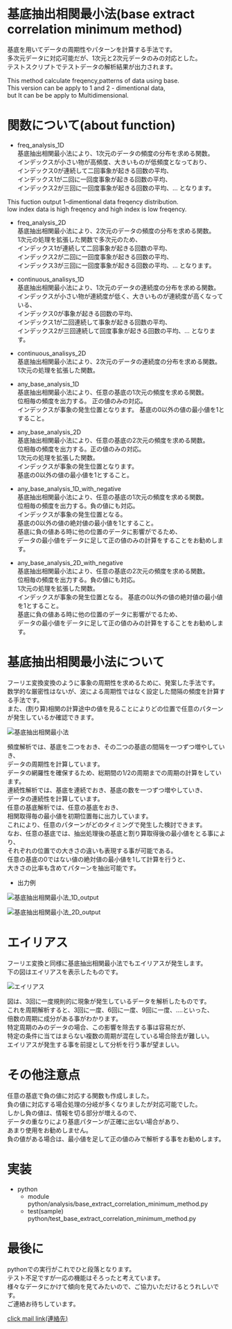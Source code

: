 # 基底抽出相関最小法(base extract correlation minimum method)  

基底を用いてデータの周期性やパターンを計算する手法です。  
多次元データに対応可能だが、1次元と2次元データのみの対応とした。  
テストスクリプトでテストデータの解析結果が出力されます。  

This method calculate freqency,patterns of data using base.  
This version can be apply to 1 and 2 - dimentional data,  
but It can be be apply to Multidimensional.  
 

# 関数について(about function)  
- freq_analysis_1D  
基底抽出相関最小法により、1次元のデータの頻度の分布を求める関数。  
インデックスが小さい物が高頻度、大きいものが低頻度となっており、  
インデックス0が連続して二回事象が起きる回数の平均、  
インデックス1が二回に一回度事象が起きる回数の平均、  
インデックス2が三回に一回度事象が起きる回数の平均、... となります。

This fuction output 1-dimentional data freqency distribution.  
low index data is high freqency and high index is low freqency.  

- freq_analysis_2D  
基底抽出相関最小法により、2次元のデータの頻度の分布を求める関数。  
1次元の処理を拡張した関数で多次元のため、  
インデックス1が連続して二回事象が起きる回数の平均、  
インデックス2が二回に一回度事象が起きる回数の平均、  
インデックス3が三回に一回度事象が起きる回数の平均、... となります。

- continuous_analisys_1D  
基底抽出相関最小法により、1次元のデータの連続度の分布を求める関数。  
インデックスが小さい物が連続度が低く、大きいものが連続度が高くなっている、  
インデックス0が事象が起きる回数の平均、  
インデックス1が二回連続して事象が起きる回数の平均、  
インデックス2が三回連続して回度事象が起きる回数の平均、... となります。

- continuous_analisys_2D  
基底抽出相関最小法により、2次元のデータの連続度の分布を求める関数。  
1次元の処理を拡張した関数。

- any_base_analysis_1D  
基底抽出相関最小法により、任意の基底の1次元の頻度を求める関数。  
位相毎の頻度を出力する。 正の値のみの対応。  
インデックスが事象の発生位置となります。 
基底の0以外の値の最小値を1とすること。  

- any_base_analysis_2D  
基底抽出相関最小法により、任意の基底の2次元の頻度を求める関数。  
位相毎の頻度を出力する。正の値のみの対応。  
1次元の処理を拡張した関数。  
インデックスが事象の発生位置となります。  
基底の0以外の値の最小値を1とすること。  

- any_base_analysis_1D_with_negative  
基底抽出相関最小法により、任意の基底の1次元の頻度を求める関数。  
位相毎の頻度を出力する。負の値にも対応。   
インデックスが事象の発生位置となる。  
基底の0以外の値の絶対値の最小値を1とすること。  
基底に負の値ある時に他の位置のデータに影響がでるため、  
データの最小値をデータに足して正の値のみの計算をすることをお勧めします。  

- any_base_analysis_2D_with_negative  
基底抽出相関最小法により、任意の基底の2次元の頻度を求める関数。  
位相毎の頻度を出力する。負の値にも対応。    
1次元の処理を拡張した関数。  
インデックスが事象の発生位置となる。 
基底の0以外の値の絶対値の最小値を1とすること。  
基底に負の値ある時に他の位置のデータに影響がでるため、  
データの最小値をデータに足して正の値のみの計算をすることをお勧めします。  


# 基底抽出相関最小法について  
フーリエ変換変換のように事象の周期性を求めるために、発案した手法です。  
数学的な厳密性はないが、波による周期性ではなく設定した間隔の頻度を計算する手法です。  
また、(割り算)相関の計算途中の値を見ることによりどの位置で任意のパターンが発生しているか確認できます。    

![基底抽出相関最小法](https://user-images.githubusercontent.com/123277284/214988231-e8797346-1004-4277-9321-5d81a6dadb39.png)

頻度解析では、基底を二つをおき、その二つの基底の間隔を一つずつ増やしていき、  
データの周期性を計算しています。    
データの網羅性を確保するため、総期間の1/2の周期までの周期の計算をしています。  
連続性解析では、基底を連続でおき、基底の数を一つずつ増やしていき、  
データの連続性を計算しています。  
任意の基底解析では、任意の基底をおき、  
相関取得毎の最小値を初期位置毎に出力しています。  
これにより、任意のパターンがどのタイミングで発生した検討できます。   
なお、任意の基底では、抽出処理後の基底と割り算取得後の最小値をとる事により、  
それぞれの位置での大きさの違いも表現する事が可能である。  
任意の基底の0ではない値の絶対値の最小値を1して計算を行うと、  
大きさの比率も含めてパターンを抽出可能です。  

- 出力例  

![基底抽出相関最小法_1D_output](https://user-images.githubusercontent.com/123277284/215018869-0b5e335e-2833-4f07-a2d7-1e3846758405.png)

![基底抽出相関最小法_2D_output](https://user-images.githubusercontent.com/123277284/213916338-f4979a2b-46a2-4952-ac4d-71ee66215410.png)

# エイリアス
フーリエ変換と同様に基底抽出相関最小法でもエイリアスが発生します。  
下の図はエイリアスを表示したものです。  

![エイリアス](https://user-images.githubusercontent.com/123277284/215019016-c7ef950b-2672-4415-8089-340ac897e656.png)  


図は、3回に一度規則的に現象が発生しているデータを解析したものです。  
これを周期解析すると、3回に一度、6回に一度、9回に一度、....といった、  
倍数の周期に成分がある事がわかります。  
特定周期のみのデータの場合、この影響を除去する事は容易だが、  
特定の条件に当てはまらない複数の周期が混在している場合除去が難しい。  
エイリアスが発生する事を前提として分析を行う事が望ましい。  

# その他注意点
任意の基底で負の値に対応する関数も作成しました。  
負の値に対応する場合処理の分岐が多くなりましたが対応可能でした。  
しかし負の値は、情報を切る部分が増えるので、  
データの重なりにより基底パターンが正確に出ない場合があり、  
あまり使用をお勧めしません。  
負の値がある場合は、最小値を足して正の値のみで解析する事をお勧めします。  

# 実装  
- python  
    - module  
    python/analysis/base_extract_correlation_minimum_method.py 
    - test(sample)  
    python/test_base_extract_correlation_minimum_method.py


# 最後に  
pythonでの実行がこれでひと段落となります。  
テスト不足ですが一応の機能はそろったと考えています。  
様々なデータにかけて傾向を見てみたいので、ご協力いただけるとうれしいです。    
ご連絡お待ちしています。  

[click mail link(連絡先)](<mailto:yasuhara.wataru.personal.work@gmail.com>)
